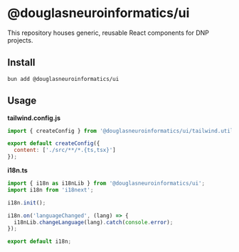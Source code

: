 # @douglasneuroinformatics/ui

This repository houses generic, reusable React components for DNP projects.

## Install

```shell
bun add @douglasneuroinformatics/ui
```

## Usage

**tailwind.config.js**

```javascript
import { createConfig } from '@douglasneuroinformatics/ui/tailwind.utils.cjs';

export default createConfig({
  content: ['./src/**/*.{ts,tsx}']
});

```

**i18n.ts**
```typescript
import { i18n as i18nLib } from '@douglasneuroinformatics/ui';
import i18n from 'i18next';

i18n.init();

i18n.on('languageChanged', (lang) => {
  i18nLib.changeLanguage(lang).catch(console.error);
});

export default i18n;

```
